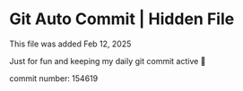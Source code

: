 # Git Auto Commit | Hidden File

This file was added Feb 12, 2025

Just for fun and keeping my daily git commit active 🤪

commit number: 154619
